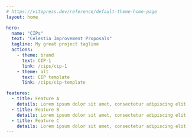 ```yaml
---
# https://vitepress.dev/reference/default-theme-home-page
layout: home

hero:
  name: "CIPs"
  text: "Celestia Improvement Proposals"
  tagline: My great project tagline
  actions:
    - theme: brand
      text: CIP-1
      link: /cips/cip-1
    - theme: alt
      text: CIP template
      link: /cips/cip-template

features:
  - title: Feature A
    details: Lorem ipsum dolor sit amet, consectetur adipiscing elit
  - title: Feature B
    details: Lorem ipsum dolor sit amet, consectetur adipiscing elit
  - title: Feature C
    details: Lorem ipsum dolor sit amet, consectetur adipiscing elit
---
```


